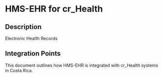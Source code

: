 # HMS-EHR for cr_Health

## Description

Electronic Health Records

## Integration Points

This document outlines how HMS-EHR is integrated with cr_Health systems in Costa Rica.
